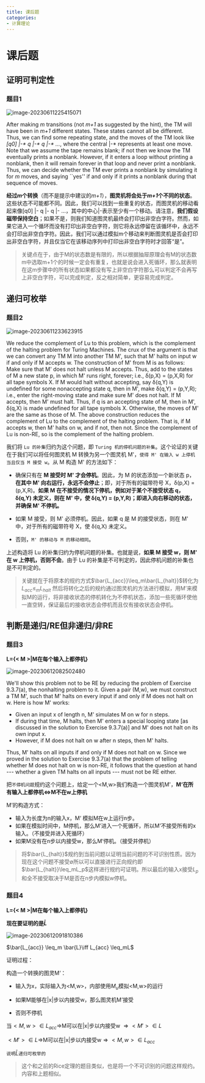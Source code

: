 ```yaml
---
title: 课后题
categories:
- 计算理论
---
```


<head>
    <script src="https://cdn.mathjax.org/mathjax/latest/MathJax.js?config=TeX-AMS-MML_HTMLorMML" type="text/javascript"></script>
    <script type="text/x-mathjax-config">
        MathJax.Hub.Config({
            tex2jax: {
            skipTags: ['script', 'noscript', 'style', 'textarea', 'pre'],
            inlineMath: [['$','$']]
            }
        });
    </script>
</head>

# 课后题

## 证明可判定性

### 题目1

![image-20230611225415071](https://typora-slater.oss-cn-beijing.aliyuncs.com/picture/image-20230611225415071.png)

After making *m* transitions (not *m+1* as suggested by the hint), the TM will have been in *m+1* different states. These states cannot all be different. Thus, we can find some repeating state, and the moves of the TM look like *[q0] |-\* q |-\* q |-\* ...*, where the central |-* represents at least one move. Note that we assume the tape remains blank; if not then we know the TM eventually prints a nonblank. However, if it enters a loop without printing a nonblank, then it will remain forever in that loop and never print a nonblank. Thus, we can decide whether the TM ever prints a nonblank by simulating it for *m* moves, and saying ``yes'' if and only if it prints a nonblank during that sequence of moves.

**经过*m*个转换**（而不是提示中建议的*m+1*），**图灵机将会处于*m+1*个不同的状态**。这些状态不可能都不同。因此，我们可以找到一些重复的状态，而图灵机的移动看起来像[q0] |- q |- q |- …，其中的中心|-表示至少有一个移动。请注意，**我们假设磁带保持空白**；如果不是，则我们知道图灵机最终会打印出非空白字符。然而，如果它进入一个循环而没有打印出非空白字符，则它将永远停留在该循环中，永远不会打印出非空白字符。因此，我们可以通过模拟m个移动来判断图灵机是否会打印出非空白字符，并且仅当它在该移动序列中打印出非空白字符时才回答“是”。

> 关键点在于，由于M的状态数是有限的，所以根据抽屉原理会有M的状态数m中选取m+1个的时候一定会有重复，也就是说会进入死循环，那么就表明在这m步骤中的所有状态如果都没有写上非空白字符那么可以判定不会再写上非空白字符，可以完成判定，反之相对简单，更容易完成判定。

## 递归可枚举

### 题目2

![image-20230611233623915](https://typora-slater.oss-cn-beijing.aliyuncs.com/picture/image-20230611233623915.png)

We reduce the complement of Lu to this problem, which is the complement of the halting problem for Turing Machines. The crux of the argument is that we can convert any TM M into another TM M', such that M' halts on input w if and only if M accepts w. The construction of M' from M is as follows:
Make sure that M' does not halt unless M accepts. Thus, add to the states of M a new state p, in which M' runs right, forever; i.e., δ(p,X) = (p,X,R) for all tape symbols X. If M would halt without accepting, say δ(q,Y) is undefined for some nonaccepting state q, then in M', make δ(q,Y) = (p,Y,R); i.e., enter the right-moving state and make sure M' does not halt.
If M accepts, then M' must halt. Thus, if q is an accepting state of M, then in M', δ(q,X) is made undefined for all tape symbols X.
Otherwise, the moves of M' are the same as those of M.
The above construction reduces the complement of Lu to the complement of the halting problem. That is, if M accepts w, then M' halts on w, and if not, then not. Since the complement of Lu is non-RE, so is the complement of the halting problem.

我们将 `Lu 的补集`归约为这个问题，即 `Turing 机的停机问题的补集`。这个论证的关键在于我们可以将任何图灵机 M 转换为另一个图灵机 M'，`使得 M' 在输入 w 上停机当且仅当 M 接受 w`。从 M 构造 M' 的方法如下：

- 确保只有在 **M 接受时 M' 才会停机**。因此，为 M 的状态添加一个新状态 p，**在其中 M' 向右运行，永远不会停止**；即，对于所有的磁带符号 X，δ(p,X) = (p,X,R)。**如果 M 在不接受的情况下停机，例如对于某个不接受状态 q，δ(q,Y) 未定义，则在 M' 中，使 δ(q,Y) = (p,Y,R)；即进入向右移动的状态，并确保 M' 不停机。**

- 如果 M 接受，则 M' 必须停机。因此，如果 q 是 M 的接受状态，则在 M' 中，对于所有的磁带符号 X，使 δ(q,X) 未定义。

- 否则，`M' 的移动与 M 的移动相同`。

上述构造将 Lu 的补集归约为停机问题的补集。也就是说，**如果 M 接受 w，则 M' 在 w 上停机，否则不会**。由于 Lu 的补集是不可判定的，因此停机问题的补集也是不可判定的。

> 关键就在于将原本的规约方式$\bar{L_{acc}}\leq_m\bar{L_{halt}}$转化为$L_{acc}\leq_m L_{halt}$
> 然后将转化之后的规约通过图灵机的方法进行模拟，用M’来模拟M的运行，将非接收状态的停机转化为不停机状态，添加一些死循环使他一直空转，保证最后的接收状态会停机而且仅有接收状态会停机。

## 判断是递归/RE但非递归/非RE

### 题目3

**L={< M >|M在每个输入上都停机}**

![image-20230612082502480](https://typora-slater.oss-cn-beijing.aliyuncs.com/picture/image-20230612082502480.png)

We'll show this problem not to be RE by reducing the problem of Exercise 9.3.7(a), the nonhalting problem to it. Given a pair (M,w), we must construct a TM M', such that M' halts on every input if and only if M does not halt on w. Here is how M' works:

- Given an input x of length n, M' simulates M on w for n steps.
- If during that time, M halts, then M' enters a special looping state [as discussed in the solution to Exercise 9.3.7(a)] and M' does not halt on its own input x.
- However, if M does not halt on w after n steps, then M' halts.

Thus, M' halts on all inputs if and only if M does not halt on w. Since we proved in the solution to Exercise 9.3.7(a) that the problem of telling whether M does not halt on w is non-RE, it follows that the question at hand --- whether a given TM halts on all inputs --- must not be RE either.

把`不停机问题`规约这个问题上，给定一个<M,w>我们构造一个图灵机M'，**M‘在所有输入上都停机$\iff$M不在w上停机**

M’的构造方式：

- 输入为长度为n的输入x，M‘ 模拟M在w上运行n步。
- 如果在模拟时间中，M停机，那么M’进入一个死循环，所以M’不接受所有的x输入。（不接受并进入死循环）
- 如果M没有在n步以内接受w，那么M‘停机。（接受并停机）

> 将$\bar{L_{halt}}$规约到当前问题以证明当前问题的不可识别性质。因为现在这个问题不接受$\emptyset$所以可以直接进行正向规约即$\bar{L_{halt}}\leq_mL_p$这样进行规约可证明。所以最后的输入x接受$L_p$和全不接受取决于M是否在n步内模拟w停机。

### 题目4

**L={< M >|M在每个输入上都停机}**

**现在要证明的是$\bar{L}$**

![image-20230612091810386](https://typora-slater.oss-cn-beijing.aliyuncs.com/picture/image-20230612091810386.png)

$\bar{L_{acc}} \leq_m \bar{L}\iff L_{acc} \leq_mL$

证明过程：

构造一个转换的图灵M‘：

- 输入为x，实际输入为<M,w>，内部使用$M_u$模拟<M,w>的运行

- 如果M能够在|x|步以内接受w，那么图灵机M’接受

- 否则不停机

当$<M,w>\in L_{acc} \Rightarrow$M可以在|x|步以内接受w $\Rightarrow <M'> \in L$

$<M'>\in L \Rightarrow$M可以在|x|步以内接受w$\Rightarrow<M,w>\in L_{acc}$

`说明`$\bar{L}$`递归可枚举的`

> 这个和之前的Rice定理的题目类似，也是将一个不可识别的问题这样规约。内容和上题相似。